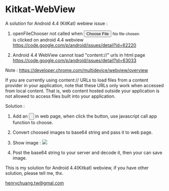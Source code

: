 Kitkat-WebView
==============

A solution for Android 4.4 (KitKat) webiew issue :

1. openFileChooser not called when <input type="file"> is clicked on android 4.4 webview
   https://code.google.com/p/android/issues/detail?id=62220

2. Android 4.4 WebView cannot load "content://" urls in html page
   https://code.google.com/p/android/issues/detail?id=63033


Note : https://developer.chrome.com/multidevice/webview/overview

If you are currently using content:// URLs to load files from a content provider in your application, note that these URLs only work when accessed from local content. That is, web content hosted outside your application is not allowed to access files built into your application. 



Solution :
1. Add an  <input type="button" > in web page, 
   when click the button, use javascript call app function to choose.

2. Convert choosed images to base64 string and pass it to web page.

3. Show image : <img src="data:image/png;base64,xxxxx  base64 string form app  xxxxx"> 

4. Post the base64 string to your server and decode it, then your can save image.


 
This is my solution for Android 4.4(Kitkat) webview, 
if you have other solution, please tell me, thx.

henrychuang.tw@gmal.com
